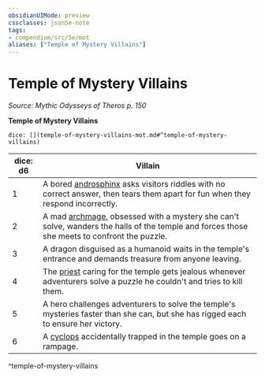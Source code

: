 ```yaml
---
obsidianUIMode: preview
cssclasses: json5e-note
tags:
- compendium/src/5e/mot
aliases: ["Temple of Mystery Villains"]
---
```

# Temple of Mystery Villains
*Source: Mythic Odysseys of Theros p. 150* 

**Temple of Mystery Villains**

`dice: [](temple-of-mystery-villains-mot.md#^temple-of-mystery-villains)`

| dice: d6 | Villain |
|----------|---------|
| 1 | A bored [androsphinx](/2-Mechanics/CLI/bestiary/monstrosity/androsphinx.md) asks visitors riddles with no correct answer, then tears them apart for fun when they respond incorrectly. |
| 2 | A mad [archmage](/2-Mechanics/CLI/bestiary/humanoid/archmage.md), obsessed with a mystery she can't solve, wanders the halls of the temple and forces those she meets to confront the puzzle. |
| 3 | A dragon disguised as a humanoid waits in the temple's entrance and demands treasure from anyone leaving. |
| 4 | The [priest](/2-Mechanics/CLI/bestiary/humanoid/priest.md) caring for the temple gets jealous whenever adventurers solve a puzzle he couldn't and tries to kill them. |
| 5 | A hero challenges adventurers to solve the temple's mysteries faster than she can, but she has rigged each to ensure her victory. |
| 6 | A [cyclops](/2-Mechanics/CLI/bestiary/giant/cyclops.md) accidentally trapped in the temple goes on a rampage. |
^temple-of-mystery-villains